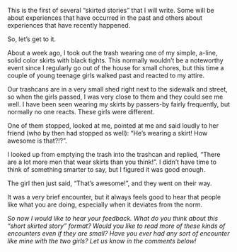 This is the first of several “skirted stories” that I will write. Some will be about experiences that have occurred in the past and others about experiences that have recently happened.

So, let’s get to it.

About a week ago, I took out the trash wearing one of my simple, a-line, solid color skirts with black tights. This normally wouldn’t be a noteworthy event since I regularly go out of the house for small chores, but this time a couple of young teenage girls walked past and reacted to my attire.

Our trashcans are in a very small shed right next to the sidewalk and street, so when the girls passed, I was very close to them and they could see me well. I have been seen wearing my skirts by passers-by fairly frequently, but normally no one reacts. These girls were different.

One of them stopped, looked at me, pointed at me and said loudly to her friend (who by then had stopped as well): “He’s wearing a skirt! How awesome is that?!?”.

I looked up from emptying the trash into the trashcan and replied, “There are a lot more men that wear skirts than you think!”. I didn’t have time to think of something smarter to say, but I figured it was good enough.

The girl then just said, “That’s awesome!”, and they went on their way.

It was a very brief encounter, but it always feels good to hear that people like what you are doing, especially when it deviates from the norm.

*So now I would like to hear your feedback. What do you think about this “short skirted story” format? Would you like to read more of these kinds of encounters even if they are small? Have you ever had any sort of encounter like mine with the two girls? Let us know in the comments below!*